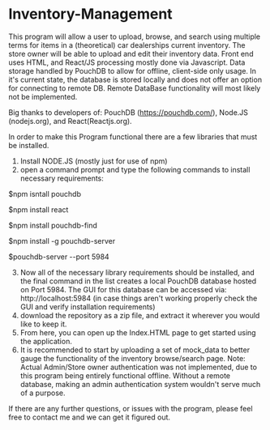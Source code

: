 # Inventory-Management
This program will allow a user to upload, browse, and search using multiple terms for items in a (theoretical) car dealerships current inventory. The store owner will be able to upload and edit their inventory data.
Front end uses HTML, and React/JS 
processing mostly done via Javascript.
Data storage handled by PouchDB to allow for offline, client-side only usage. In it's current state, the database is stored locally and does not offer an option for connecting to remote DB. Remote DataBase functionality will most likely not be implemented.

Big thanks to developers of: PouchDB (https://pouchdb.com/), Node.JS (nodejs.org), and React(Reactjs.org). 

In order to make this Program functional there are a few libraries that must be installed.
1. Install NODE.JS (mostly just for use of npm)
2. open a command prompt and type the following commands to install necessary requirements:

  $npm isntall pouchdb
  
  $npm install react

  $npm install pouchdb-find

  $npm install -g pouchdb-server

  $pouchdb-server --port 5984


3. Now all of the necessary library requirements should be installed, and the final command in the list creates a local PouchDB database hosted on Port 5984. The GUI for this database can be accessed via: http://localhost:5984 (in case things aren't working properly check the GUI and verify installation requirements)
4. download the repository as a zip file, and extract it wherever you would like to keep it.
5. From here, you can open up the Index.HTML page to get started using the application.
6. It is recommended to start by uploading a set of mock_data to better gauge the functionality of the inventory browse/search page.
  Note: Actual Admin/Store owner authentication was not implemented, due to this program being entirely functional offline. Without a remote database, making an admin   authentication system wouldn't serve much of a purpose.

 If there are any further questions, or issues with the program, please feel free to contact me and we can get it figured out.
